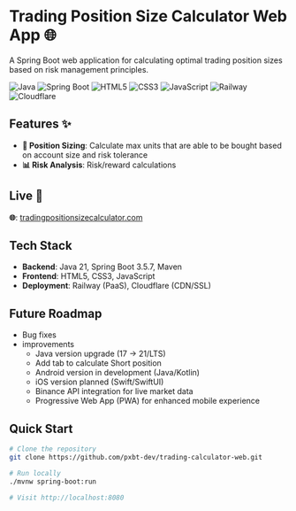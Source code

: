 # Trading Position Size Calculator Web App 🌐

A Spring Boot web application for calculating optimal trading position sizes based on risk management principles.

![Java](https://img.shields.io/badge/Java-17-ED8B00?logo=openjdk&logoColor=white)
![Spring Boot](https://img.shields.io/badge/Spring%20Boot-3.5.7-6DB33F?logo=springboot&logoColor=white)
![HTML5](https://img.shields.io/badge/HTML5-E34F26?logo=html5&logoColor=white)
![CSS3](https://img.shields.io/badge/CSS3-1572B6?logo=css3&logoColor=white)
![JavaScript](https://img.shields.io/badge/JavaScript-F7DF1E?logo=javascript&logoColor=black)
![Railway](https://img.shields.io/badge/Deploy-Railway-0B0D0E?logo=railway&logoColor=white)
![Cloudflare](https://img.shields.io/badge/CDN%2FSSL-Cloudflare-F38020?logo=cloudflare&logoColor=white)

## Features ✨

- **🎯 Position Sizing**: Calculate max units that are able to be bought based on account size and risk tolerance
- **📊 Risk Analysis**: Risk/reward calculations

## Live 🚀

**🌐**: [tradingpositionsizecalculator.com](https://www.tradingpositionsizecalculator.com/)

## Tech Stack
- **Backend**: Java 21, Spring Boot 3.5.7, Maven
- **Frontend**: HTML5, CSS3, JavaScript
- **Deployment**: Railway (PaaS), Cloudflare (CDN/SSL)

## Future Roadmap 
- Bug fixes 
- improvements
  - Java version upgrade (17 → 21/LTS)
  - Add tab to calculate Short position
  - Android version in development (Java/Kotlin)
  - iOS version planned (Swift/SwiftUI)
  - Binance API integration for live market data
  - Progressive Web App (PWA) for enhanced mobile experience

## Quick Start

```bash
# Clone the repository
git clone https://github.com/pxbt-dev/trading-calculator-web.git

# Run locally
./mvnw spring-boot:run

# Visit http://localhost:8080

